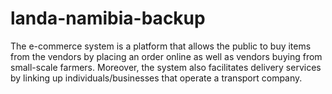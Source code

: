 # landa-namibia-backup
The e-commerce system is a platform that allows the public to buy items from the vendors by placing an order online as well as vendors buying from small-scale farmers. Moreover, the system also facilitates delivery services by linking up individuals/businesses that operate a transport company.
